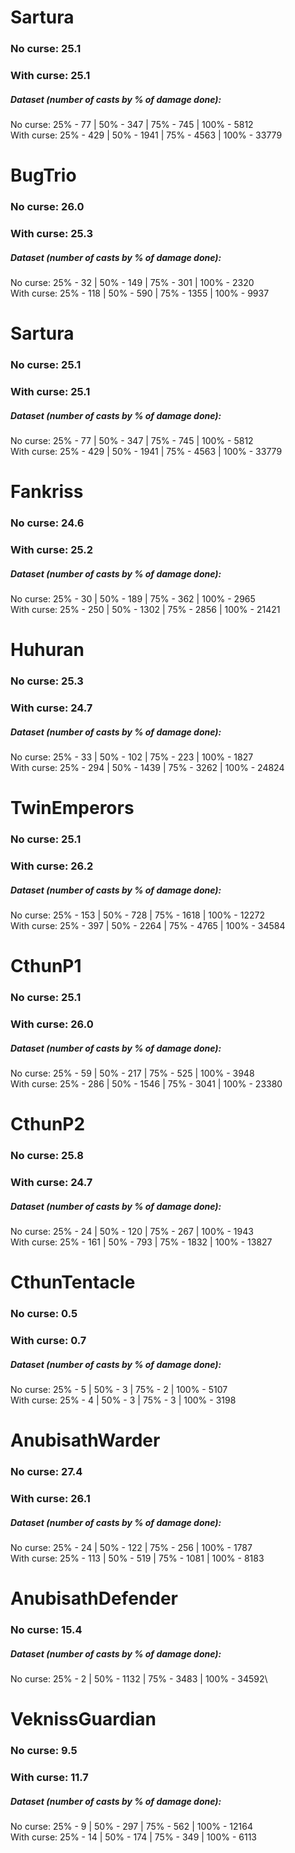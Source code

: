 # Sartura
### No curse: 25.1
### With curse: 25.1

##### Dataset (number of casts by % of damage done):
No curse: 25% - 77 | 50% - 347 | 75% - 745 | 100% - 5812\
With curse: 25% - 429 | 50% - 1941 | 75% - 4563 | 100% - 33779
# BugTrio
### No curse: 26.0
### With curse: 25.3

##### Dataset (number of casts by % of damage done):
No curse: 25% - 32 | 50% - 149 | 75% - 301 | 100% - 2320\
With curse: 25% - 118 | 50% - 590 | 75% - 1355 | 100% - 9937
# Sartura
### No curse: 25.1
### With curse: 25.1

##### Dataset (number of casts by % of damage done):
No curse: 25% - 77 | 50% - 347 | 75% - 745 | 100% - 5812\
With curse: 25% - 429 | 50% - 1941 | 75% - 4563 | 100% - 33779
# Fankriss
### No curse: 24.6
### With curse: 25.2

##### Dataset (number of casts by % of damage done):
No curse: 25% - 30 | 50% - 189 | 75% - 362 | 100% - 2965\
With curse: 25% - 250 | 50% - 1302 | 75% - 2856 | 100% - 21421
# Huhuran
### No curse: 25.3
### With curse: 24.7

##### Dataset (number of casts by % of damage done):
No curse: 25% - 33 | 50% - 102 | 75% - 223 | 100% - 1827\
With curse: 25% - 294 | 50% - 1439 | 75% - 3262 | 100% - 24824
# TwinEmperors
### No curse: 25.1
### With curse: 26.2

##### Dataset (number of casts by % of damage done):
No curse: 25% - 153 | 50% - 728 | 75% - 1618 | 100% - 12272\
With curse: 25% - 397 | 50% - 2264 | 75% - 4765 | 100% - 34584
# CthunP1
### No curse: 25.1
### With curse: 26.0

##### Dataset (number of casts by % of damage done):
No curse: 25% - 59 | 50% - 217 | 75% - 525 | 100% - 3948\
With curse: 25% - 286 | 50% - 1546 | 75% - 3041 | 100% - 23380
# CthunP2
### No curse: 25.8
### With curse: 24.7

##### Dataset (number of casts by % of damage done):
No curse: 25% - 24 | 50% - 120 | 75% - 267 | 100% - 1943\
With curse: 25% - 161 | 50% - 793 | 75% - 1832 | 100% - 13827
# CthunTentacle
### No curse: 0.5
### With curse: 0.7

##### Dataset (number of casts by % of damage done):
No curse: 25% - 5 | 50% - 3 | 75% - 2 | 100% - 5107\
With curse: 25% - 4 | 50% - 3 | 75% - 3 | 100% - 3198
# AnubisathWarder
### No curse: 27.4
### With curse: 26.1

##### Dataset (number of casts by % of damage done):
No curse: 25% - 24 | 50% - 122 | 75% - 256 | 100% - 1787\
With curse: 25% - 113 | 50% - 519 | 75% - 1081 | 100% - 8183
# AnubisathDefender
### No curse: 15.4

##### Dataset (number of casts by % of damage done):
No curse: 25% - 2 | 50% - 1132 | 75% - 3483 | 100% - 34592\
# VeknissGuardian
### No curse: 9.5
### With curse: 11.7

##### Dataset (number of casts by % of damage done):
No curse: 25% - 9 | 50% - 297 | 75% - 562 | 100% - 12164\
With curse: 25% - 14 | 50% - 174 | 75% - 349 | 100% - 6113

